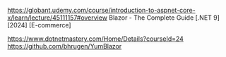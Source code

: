https://globant.udemy.com/course/introduction-to-aspnet-core-x/learn/lecture/45111157#overview
Blazor - The Complete Guide [.NET 9] [2024] [E-commerce]

https://www.dotnetmastery.com/Home/Details?courseId=24
https://github.com/bhrugen/YumBlazor

